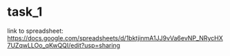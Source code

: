 # task_1
link to spreadsheet: https://docs.google.com/spreadsheets/d/1bktjinmA1JJ9vVa6evNP_NRycHX7UZqwLLOo_qKwQQI/edit?usp=sharing
